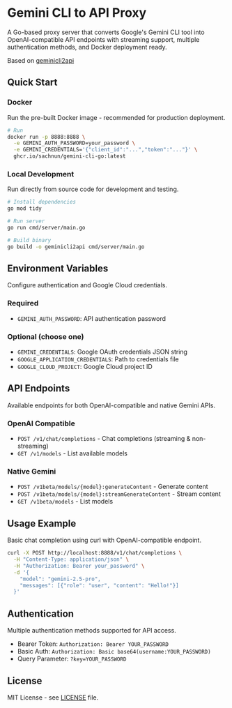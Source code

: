 # Gemini CLI to API Proxy

A Go-based proxy server that converts Google's Gemini CLI tool into OpenAI-compatible API endpoints with streaming support, multiple authentication methods, and Docker deployment ready.

Based on [geminicli2api](https://github.com/gzzhongqi/geminicli2api)

## Quick Start

### Docker

Run the pre-built Docker image - recommended for production deployment.

```bash
# Run
docker run -p 8888:8888 \
  -e GEMINI_AUTH_PASSWORD=your_password \
  -e GEMINI_CREDENTIALS='{"client_id":"...","token":"..."}' \
  ghcr.io/sachnun/gemini-cli-go:latest

```

### Local Development

Run directly from source code for development and testing.

```bash
# Install dependencies
go mod tidy

# Run server
go run cmd/server/main.go

# Build binary
go build -o geminicli2api cmd/server/main.go
```

## Environment Variables

Configure authentication and Google Cloud credentials.

### Required
- `GEMINI_AUTH_PASSWORD`: API authentication password

### Optional (choose one)
- `GEMINI_CREDENTIALS`: Google OAuth credentials JSON string
- `GOOGLE_APPLICATION_CREDENTIALS`: Path to credentials file
- `GOOGLE_CLOUD_PROJECT`: Google Cloud project ID

## API Endpoints

Available endpoints for both OpenAI-compatible and native Gemini APIs.

### OpenAI Compatible
- `POST /v1/chat/completions` - Chat completions (streaming & non-streaming)
- `GET /v1/models` - List available models

### Native Gemini
- `POST /v1beta/models/{model}:generateContent` - Generate content
- `POST /v1beta/models/{model}:streamGenerateContent` - Stream content
- `GET /v1beta/models` - List models

## Usage Example

Basic chat completion using curl with OpenAI-compatible endpoint.

```bash
curl -X POST http://localhost:8888/v1/chat/completions \
  -H "Content-Type: application/json" \
  -H "Authorization: Bearer your_password" \
  -d '{
    "model": "gemini-2.5-pro",
    "messages": [{"role": "user", "content": "Hello!"}]
  }'
```

## Authentication

Multiple authentication methods supported for API access.

- Bearer Token: `Authorization: Bearer YOUR_PASSWORD`
- Basic Auth: `Authorization: Basic base64(username:YOUR_PASSWORD)`
- Query Parameter: `?key=YOUR_PASSWORD`

## License

MIT License - see [LICENSE](LICENSE) file.